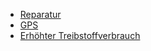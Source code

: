 - [Reparatur](#reparatur)
- [GPS](#gps-system)
- [Erhöhter Treibstoffverbrauch](#erhohter-treibstoffverbrauch)
